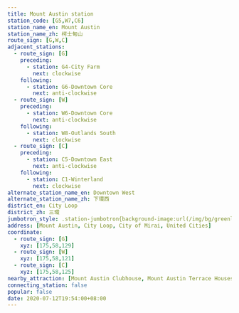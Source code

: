 ```yaml
---
title: Mount Austin station
station_code: [G5,W7,C6]
station_name_en: Mount Austin
station_name_zh: 柯士甸山
route_sign: [G,W,C]
adjacent_stations:
  - route_sign: [G]
    preceding:
      - station: G4-City Farm
        next: clockwise
    following:
      - station: G6-Downtown Core
        next: anti-clockwise
  - route_sign: [W]
    preceding:
      - station: W6-Downtown Core
        next: anti-clockwise
    following:
      - station: W8-Outlands South
        next: clockwise
  - route_sign: [C]
    preceding:
      - station: C5-Downtown East
        next: anti-clockwise
    following:
      - station: C1-Winterland
        next: clockwise
alternate_station_name_en: Downtown West
alternate_station_name_zh: 下環西
district_en: City Loop
district_zh: 三環
jumbotron_style: .station-jumbotron{background-image:url(/img/bg/greenline.png),url(/img/bg/waterfallline.png),url(/img/bg/cityloopline.png);background-repeat:no-repeat;background-size:100% 10px;background-position:0 100px,0 130px,0 160px}
address: [Mount Austin, City Loop, City of Mirai, United Cities]
coordinate:
  - route_sign: [G]
    xyz: [175,58,129]
  - route_sign: [W]
    xyz: [175,58,121]
  - route_sign: [C]
    xyz: [175,58,125]
nearby_attraction: [Mount Austin Clubhouse, Mount Austin Terrace Houses]
connecting_station: false
popular: false
date: 2020-07-12T19:54:00+08:00
---
```


